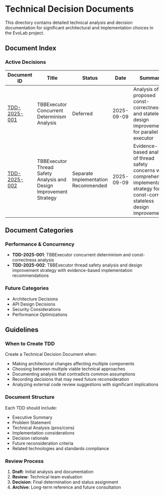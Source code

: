 # Technical Decision Documents

This directory contains detailed technical analysis and decision documentation for significant architectural and implementation choices in the EvoLab project.

## Document Index

### Active Decisions

| Document ID | Title | Status | Date | Summary |
|-------------|-------|--------|------|---------|
| [TDD-2025-001](./tbb-executor-concurrent-determinism-analysis.md) | TBBExecutor Concurrent Determinism Analysis | Deferred | 2025-09-09 | Analysis of proposed const-correctness and stateless design improvements for parallel executor |
| [TDD-2025-002](./tbb-executor-thread-safety-analysis.md) | TBBExecutor Thread Safety Analysis and Design Improvement Strategy | Separate Implementation Recommended | 2025-09-09 | Evidence-based analysis of thread safety concerns with comprehensive implementation strategy for const-correct stateless design improvements |

## Document Categories

### Performance & Concurrency
- **TDD-2025-001**: TBBExecutor concurrent determinism and const-correctness analysis
- **TDD-2025-002**: TBBExecutor thread safety analysis and design improvement strategy with evidence-based implementation recommendations

### Future Categories
- Architecture Decisions
- API Design Decisions
- Security Considerations
- Performance Optimizations

## Guidelines

### When to Create TDD
Create a Technical Decision Document when:
- Making architectural changes affecting multiple components
- Choosing between multiple viable technical approaches
- Documenting analysis that contradicts common assumptions
- Recording decisions that may need future reconsideration
- Analyzing external code review suggestions with significant implications

### Document Structure
Each TDD should include:
- Executive Summary
- Problem Statement
- Technical Analysis (pros/cons)
- Implementation considerations
- Decision rationale
- Future reconsideration criteria
- Related technologies and standards compliance

### Review Process
1. **Draft**: Initial analysis and documentation
2. **Review**: Technical team evaluation
3. **Decision**: Final determination and status assignment
4. **Archive**: Long-term reference and future consultation
